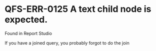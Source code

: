 # QFS-ERR-0125 A text child node is expected.

Found in Report Studio

If you have a joined query, you probably forgot to do the join


